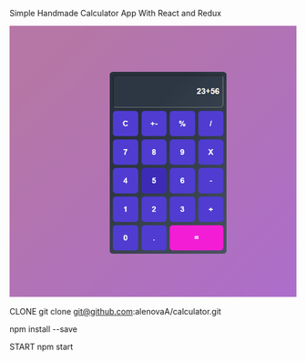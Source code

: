 
Simple Handmade Calculator App With React and Redux

 ![ Illustration for the project](https://github.com/alenovaA/calculator/raw/master/Screenshot%20calculator.png)



CLONE git clone git@github.com:alenovaA/calculator.git

npm install --save

START npm start
